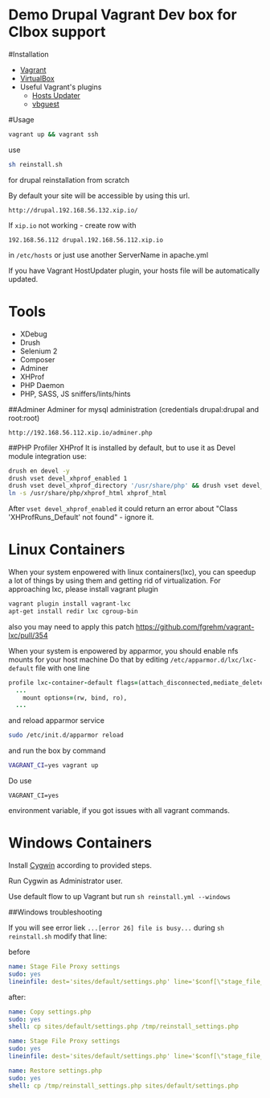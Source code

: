 Demo Drupal Vagrant Dev box for CIbox support
======

#Installation
* [Vagrant](https://www.vagrantup.com/downloads.html)
* [VirtualBox](https://www.virtualbox.org/wiki/Downloads)
* Useful Vagrant's plugins
  * [Hosts Updater](https://github.com/cogitatio/vagrant-hostsupdater)
  * [vbguest](https://github.com/dotless-de/vagrant-vbguest)


#Usage

```sh
vagrant up && vagrant ssh
```

use 
```sh
sh reinstall.sh
```
for drupal reinstallation from scratch

By default your site will be accessible by using this url. 

```
http://drupal.192.168.56.132.xip.io/
```


If ```xip.io``` not working - create row with

```hosts
192.168.56.112 drupal.192.168.56.112.xip.io
```

in ```/etc/hosts``` or just use another ServerName in apache.yml

If you have Vagrant HostUpdater plugin, your hosts file will be automatically updated.


Tools
=====

* XDebug
* Drush
* Selenium 2
* Composer
* Adminer
* XHProf
* PHP Daemon
* PHP, SASS, JS sniffers/lints/hints

##Adminer
Adminer for mysql administration (credentials drupal:drupal and root:root)

```
http://192.168.56.112.xip.io/adminer.php
```

##PHP Profiler XHProf
It is installed by default, but to use it as Devel module integration use:
```sh
drush en devel -y
drush vset devel_xhprof_enabled 1
drush vset devel_xhprof_directory '/usr/share/php' && drush vset devel_xhprof_url '/xhprof_html/index.php'
ln -s /usr/share/php/xhprof_html xhprof_html
```
After `vset devel_xhprof_enabled` it could return an error about "Class 'XHProfRuns_Default' not found" - ignore it.


Linux Containers
=====

When your system enpowered with linux containers(lxc), you can speedup a lot of things by
using them and getting rid of virtualization.
For approaching lxc, please install vagrant plugin

```sh
vagrant plugin install vagrant-lxc
apt-get install redir lxc cgroup-bin
```
also you may need to apply this patch https://github.com/fgrehm/vagrant-lxc/pull/354

When your system is enpowered by apparmor, you should enable nfs mounts for your host
machine
Do that by editing ```/etc/apparmor.d/lxc/lxc-default``` file with one line

```ruby
profile lxc-container-default flags=(attach_disconnected,mediate_deleted) {
  ...
    mount options=(rw, bind, ro),
  ...
```
and reload apparmor service
```sh
sudo /etc/init.d/apparmor reload
```


and run the box by command

```sh
VAGRANT_CI=yes vagrant up
```

Do use 
```
VAGRANT_CI=yes
```
environment variable, if you got issues with all vagrant commands.


Windows Containers
=====

Install [Cygwin](https://servercheck.in/blog/running-ansible-within-windows) according to provided steps.

Run Cygwin as Administrator user.

Use default flow to up Vagrant but run `sh reinstall.yml --windows`

##Windows troubleshooting

If you will see error liek ```...[error 26] file is busy...``` during ```sh reinstall.sh``` modify that line:

before

```yml
name: Stage File Proxy settings
sudo: yes
lineinfile: dest='sites/default/settings.php' line='$conf[\"stage_file_proxy_origin\"] = \"{{ stage_file_proxy_url }}";'
```

after:

```yml
name: Copy settings.php
sudo: yes
shell: cp sites/default/settings.php /tmp/reinstall_settings.php

name: Stage File Proxy settings
sudo: yes
lineinfile: dest='sites/default/settings.php' line='$conf[\"stage_file_proxy_origin\"] = \"{{ stage_file_proxy_url }}\";'

name: Restore settings.php
sudo: yes
shell: cp /tmp/reinstall_settings.php sites/default/settings.php
```
